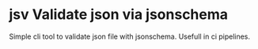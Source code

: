 # jsv Validate json via jsonschema

Simple cli tool to validate json file with jsonschema. Usefull in ci pipelines.
